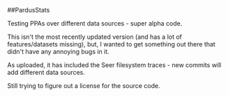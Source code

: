 ##PardusStats

Testing PPAs over different data sources - super alpha code.

This isn't the most recently updated version (and has a lot of features/datasets missing), but, I wanted to get something out there that didn't have any annoying bugs in it.

As uploaded, it has included the Seer filesystem traces - new commits will add different data sources.

Still trying to figure out a license for the source code.
